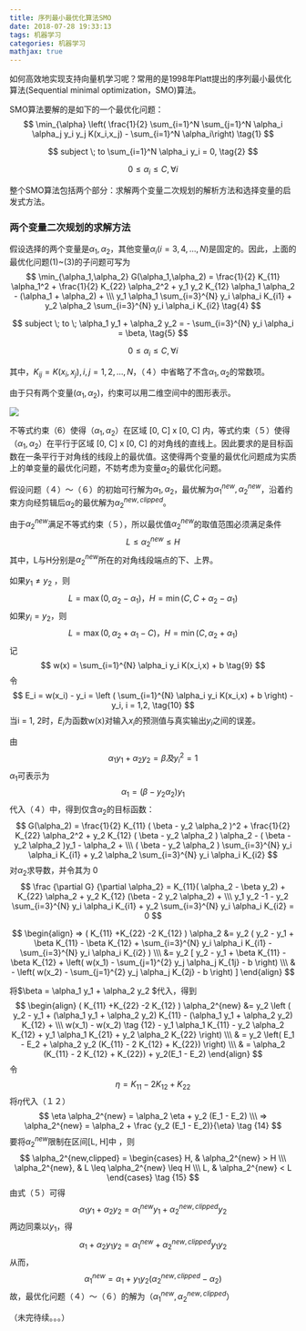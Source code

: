 ```yaml
---
title: 序列最小最优化算法SMO
date: 2018-07-28 19:33:13
tags: 机器学习
categories: 机器学习
mathjax: true
---
```


如何高效地实现支持向量机学习呢？常用的是1998年Platt提出的序列最小最优化算法(Sequential minimal optimization，SMO)算法。

SMO算法要解的是如下的一个最优化问题：
$$
\min_{\alpha} \left( \frac{1}{2} \sum_{i=1}^N \sum_{j=1}^N \alpha_i \alpha_j y_i y_j K(x_i,x_j) - \sum_{i=1}^N \alpha_i\right) \tag{1} 
$$

$$
subject \; to \sum_{i=1}^N \alpha_i y_i = 0, \tag{2}
$$

$$
0 \leq \alpha_i \leq C, \forall i \tag{3}
$$

整个SMO算法包括两个部分：求解两个变量二次规划的解析方法和选择变量的启发式方法。

<!--more-->

### 两个变量二次规划的求解方法

假设选择的两个变量是$\alpha_1,\alpha_2$，其他变量$\alpha_i (i=3,4,\dots,N)$是固定的。因此，上面的最优化问题(1)~(3)的子问题可写为
$$
\min_{\alpha_1,\alpha_2} G(\alpha_1,\alpha_2) = \frac{1}{2} K_{11} \alpha_1^2 + \frac{1}{2} K_{22} \alpha_2^2 + y_1 y_2 K_{12} \alpha_1 \alpha_2 - (\alpha_1 + \alpha_2) + \\\
y_1 \alpha_1 \sum_{i=3}^{N} y_i \alpha_i K_{i1} + y_2 \alpha_2 \sum_{i=3}^{N} y_i \alpha_i K_{i2} \tag{4}
$$

$$
subject \; to \; \alpha_1 y_1 + \alpha_2 y_2 = - \sum_{i=3}^{N} y_i \alpha_i = \beta, \tag{5}
$$

$$
0 \leq \alpha_i \leq C, \forall i \tag{6}
$$

其中，$K_{ij} = K(x_i,x_j) ,i,j = 1,2, \dots ,N$，（４）中省略了不含$\alpha_1,\alpha_2$的常数项。

由于只有两个变量$(\alpha_1,\alpha_2)$，约束可以用二维空间中的图形表示。

![](http://p64uw9x5j.bkt.clouddn.com/image/2018/07/28/20180728202502.png)

不等式约束（6）使得$（\alpha_1,\alpha_2）$在区域 [0, C] x [0, C] 内，等式约束（５）使得$（\alpha_1,\alpha_2）$在平行于区域 [0, C] x [0, C] 的对角线的直线上。因此要求的是目标函数在一条平行于对角线的线段上的最优值。这使得两个变量的最优化问题成为实质上的单变量的最优化问题，不妨考虑为变量$\alpha_2$的最优化问题。

假设问题（４）～（６）的初始可行解为$\alpha_1,\alpha_2$，最优解为$\alpha_1^{new},\alpha_2^{new}$，沿着约束方向经剪辑后$\alpha_2$的最优解为$\alpha_2^{new,clipped}$。

由于$\alpha_2^{new}$满足不等式约束（５），所以最优值$\alpha_2^{new}$的取值范围必须满足条件
$$
L \leq \alpha_2^{new} \leq H
$$
其中，L与H分别是$\alpha_2^{new}$所在的对角线段端点的下、上界。

如果$y_1 \neq y_2$ ，则
$$
L = \max (0, \alpha_2 - \alpha_1)，H = \min ( C, C + \alpha_2 - \alpha_1  ) \tag{7}
$$
如果$y_i = y_2$，则
$$
L = \max (0, \alpha_2 + \alpha_1 - C)，H = \min ( C,  \alpha_2 + \alpha_1  ) \tag{8}
$$
 记
$$
w(x) = \sum_{i=1}^{N} \alpha_i y_i K(x_i,x) + b \tag{9}
$$
令
$$
E_i = w(x_i) - y_i = \left (   \sum_{i=1}^{N} \alpha_i y_i K(x_i,x) + b \right) - y_i, i = 1,2, \tag{10}
$$
当i = 1, 2时，$E_i$为函数w(x)对输入$x_i$的预测值与真实输出$y_i$之间的误差。

由
$$
\alpha_1 y_1 + \alpha_2 y_2 = \beta　及 　y_i^2 = 1
$$
$\alpha_1$可表示为
$$
\alpha_1 = ( \beta - y_2 \alpha_2 ) y_1 \tag{11}
$$
代入（４）中，得到仅含$\alpha_2$的目标函数：
$$
G(\alpha_2) = \frac{1}{2} K_{11} ( \beta - y_2 \alpha_2 )^2 + \frac{1}{2} K_{22} \alpha_2^2 + y_2 K_{12} ( \beta - y_2 \alpha_2 ) \alpha_2 -  ( \beta - y_2 \alpha_2 )y_1 - \alpha_2 + \\\
( \beta - y_2 \alpha_2 ) \sum_{i=3}^{N} y_i \alpha_i K_{i1} + y_2 \alpha_2 \sum_{i=3}^{N} y_i \alpha_i K_{i2}
$$
对$\alpha_2$求导数，并令其为 0
$$
\frac {\partial G} {\partial \alpha_2}  = K_{11}( \alpha_2 - \beta y_2) + K_{22} \alpha_2 + y_2 K_{12} (\beta - 2 y_2 \alpha_2) + \\\
y_1 y_2 -1 -  y_2 \sum_{i=3}^{N} y_i \alpha_i K_{i1} + y_2 \sum_{i=3}^{N} y_i \alpha_i K_{i2} = 0
$$

$$
\begin{align}
=> ( K_{11} +K_{22} -2 K_{12} ) \alpha_2 &= y_2 ( y_2 - y_1 + \beta K_{11} - \beta K_{12} + \sum_{i=3}^{N} y_i \alpha_i K_{i1} - \sum_{i=3}^{N} y_i \alpha_i K_{i2} ) \\\
&= y_2 [ y_2 - y_1 + \beta K_{11} - \beta K_{12} + \left(  w(x_1) - \sum_{j=1}^{2} y_j \alpha_j K_{1j}  - b \right) \\\
& - \left(  w(x_2) - \sum_{j=1}^{2} y_j \alpha_j K_{2j} - b \right) ]
\end{align}
$$

将$\beta = \alpha_1 y_1 + \alpha_2 y_2 $代入，得到
$$
\begin{align}
( K_{11} +K_{22} -2 K_{12} ) \alpha_2^{new} &= y_2 \left ( y_2 - y_1 + (\alpha_1 y_1 + \alpha_2 y_2) K_{11} - (\alpha_1 y_1 + \alpha_2 y_2) K_{12} + \\\
w(x_1) - w(x_2) \tag {12}  - y_1 \alpha_1 K_{11} - y_2 \alpha_2 K_{12} + y_1 \alpha_1 K_{21} + y_2 \alpha_2 K_{22} \right) \\\
& = y_2 \left( E_1 - E_2 + \alpha_2 y_2 (K_{11} - 2 K_{12} + K_{22}) \right) \\\
& = \alpha_2 (K_{11} - 2 K_{12} + K_{22}) + y_2(E_1 - E_2)
\end{align}
$$
令
$$
\eta = K_{11} - 2 K_{12} + K_{22} \tag{13}
$$
将$\eta$代入（１２）
$$
\eta \alpha_2^{new} = \alpha_2 \eta + y_2 (E_1 - E_2) \\\
=> \alpha_2^{new} = \alpha_2 + \frac {y_2 (E_1 - E_2)}{\eta} \tag {14}
$$
要将$\alpha_2^{new}$限制在区间[L, H]中 ，则
$$
\alpha_2^{new,clipped} =  
\begin{cases}
H, & \alpha_2^{new} > H \\\
\alpha_2^{new}, & L \leq \alpha_2^{new} \leq H \\\
L, &  \alpha_2^{new} < L
\end{cases} \tag {15}
$$
由式（５）可得
$$
\alpha_1 y_1 + \alpha_2 y_2 = \alpha_1^{new} y_1 + \alpha_2^{new,clipped} y_2
$$
两边同乘以$y_1$，得
$$
\alpha_1 + \alpha_2 y_1 y_2 = \alpha_1^{new} + \alpha_2^{new,clipped} y_1 y_2
$$
从而，
$$
\alpha_1^{new} = \alpha_1 + y_1 y_2 ( \alpha_2^{new,clipped} - \alpha_2)　\tag{16}
$$
故，最优化问题（４）～（６）的解为$（\alpha_1^{new},\alpha_2^{new,clipped}）$

（未完待续。。。）